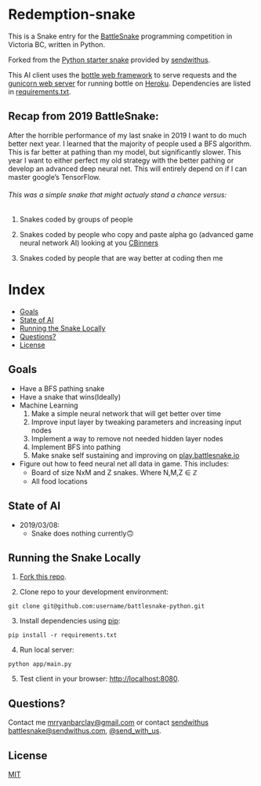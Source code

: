 
# Redemption-snake

This is a Snake entry for the [BattleSnake](http://battlesnake.io) programming competition in Victoria BC, written in Python.

Forked from the [Python starter snake](https://github.com/sendwithus/battlesnake-python) provided by [sendwithus](https://www.sendwithus.com).

This AI client uses the [bottle web framework](http://bottlepy.org/docs/dev/index.html) to serve requests and the [gunicorn web server](http://gunicorn.org/) for running bottle on [Heroku](https://heroku.com). Dependencies are listed in [requirements.txt](requirements.txt).

## Recap from 2019 BattleSnake:

After the horrible performance of my last snake in 2019 I want to do much better next year. I learned that the majority of people used a BFS algorithm. This is far better at pathing than my model, but significantly slower. This year I want to either perfect my old strategy with the better pathing or develop an advanced deep neural net. This will entirely depend on if I can master google’s TensorFlow.

###### This was a simple snake that might actualy stand a chance versus:

1) Snakes coded by groups of people

2) Snakes coded by people who copy and paste alpha go (advanced game neural network AI)  looking at you [CBinners](https://github.com/cbinners)

3) Snakes coded by people that are way better at coding then me

# Index
* [Goals](#goals)
* [State of AI](#state-of-ai)
* [Running the Snake Locally](#running-the-snake-locally)
* [Questions?](#questions)
* [License](#license)

##  Goals
* Have a BFS pathing snake
* Have a snake that wins(Ideally)
* Machine Learning
  1. Make a simple neural network that will get better over time
  2. Improve input layer by tweaking parameters and increasing input nodes
  3. Implement a way to remove not needed hidden layer nodes
  4. Implement BFS into pathing
  5. Make snake self sustaining and improving on [play.battlesnake.io](https://play.battlesnake.io)
* Figure out how to feed neural net all data in game. This includes:
  * Board of size NxM and Z snakes. Where N,M,Z ∈ ℤ
  * All food locations

## State of AI

* 2019/03/08:
    * Snake does nothing currently🙃

## Running the Snake Locally

1) [Fork this repo](https://github.com/RyanBarclay/striper-snake/fork).

2) Clone repo to your development environment:
```
git clone git@github.com:username/battlesnake-python.git
```

3) Install dependencies using [pip](https://pip.pypa.io/en/latest/installing.html):
```
pip install -r requirements.txt
```

4) Run local server:
```
python app/main.py
```

5) Test client in your browser: [http://localhost:8080](http://localhost:8080).


## Questions?

Contact me [mrryanbarclay@gmail.com](mailto:mrryanbarclay@gmail.com) or contact [sendwithus](https://www.sendwithus.com) [battlesnake@sendwithus.com](mailto:battlesnake@sendwithus.com), [@send_with_us](http://twitter.com/send_with_us).

## License
[MIT](https://choosealicense.com/licenses/mit/)
